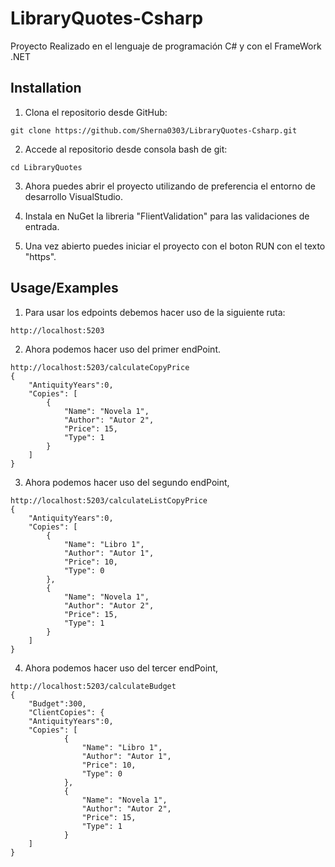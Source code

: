 
# LibraryQuotes-Csharp
Proyecto Realizado en el lenguaje de programación C# y con el FrameWork .NET


## Installation
1. Clona el repositorio desde GitHub:

```
git clone https://github.com/Sherna0303/LibraryQuotes-Csharp.git
```


2. Accede al repositorio desde consola bash de git:
```
cd LibraryQuotes
```

3. Ahora puedes abrir el proyecto utilizando de preferencia el entorno de desarrollo VisualStudio.

4. Instala en NuGet la libreria "FlientValidation" para las validaciones de entrada.

5. Una vez abierto puedes iniciar el proyecto con el boton RUN con el texto "https".

## Usage/Examples

1. Para usar los edpoints debemos hacer uso de la siguiente ruta:
```
http://localhost:5203
```
2. Ahora podemos hacer uso del primer endPoint.
```
http://localhost:5203/calculateCopyPrice
{
    "AntiquityYears":0,
    "Copies": [
        {
            "Name": "Novela 1",
            "Author": "Autor 2",
            "Price": 15,
            "Type": 1
        }
    ]
}
```
3. Ahora podemos hacer uso del segundo endPoint,
```
http://localhost:5203/calculateListCopyPrice
{
    "AntiquityYears":0,
    "Copies": [
        {
            "Name": "Libro 1",
            "Author": "Autor 1",
            "Price": 10,
            "Type": 0
        },
        {
            "Name": "Novela 1",
            "Author": "Autor 2",
            "Price": 15,
            "Type": 1
        }
    ]
}
```
4. Ahora podemos hacer uso del tercer endPoint,
```
http://localhost:5203/calculateBudget
{
    "Budget":300,
    "ClientCopies": {
    "AntiquityYears":0,
    "Copies": [
            {
                "Name": "Libro 1",
                "Author": "Autor 1",
                "Price": 10,
                "Type": 0
            },
            {
                "Name": "Novela 1",
                "Author": "Autor 2",
                "Price": 15,
                "Type": 1
            }
    ]
}
```
